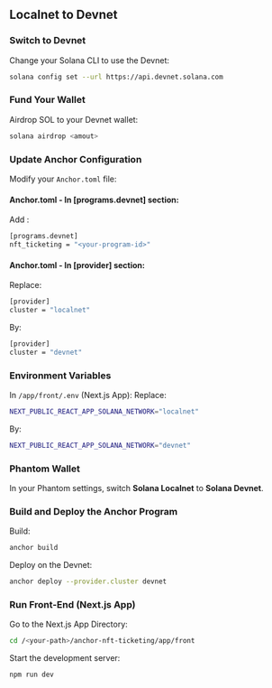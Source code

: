 ## Localnet to Devnet

### Switch to Devnet

Change your Solana CLI to use the Devnet:

```bash
solana config set --url https://api.devnet.solana.com
```

### Fund Your Wallet

Airdrop SOL to your Devnet wallet:

```bash
solana airdrop <amout>
```

### Update Anchor Configuration

Modify your `Anchor.toml` file:

#### Anchor.toml - In [programs.devnet] section:

Add :

```bash
[programs.devnet]
nft_ticketing = "<your-program-id>"
```

#### Anchor.toml - In [provider] section:

Replace:

```bash
[provider]
cluster = "localnet"
```

By:

```bash
[provider]
cluster = "devnet"
```

### Environment Variables

In  `/app/front/.env` (Next.js App):
Replace:
```bash
NEXT_PUBLIC_REACT_APP_SOLANA_NETWORK="localnet"
```
By:
```bash
NEXT_PUBLIC_REACT_APP_SOLANA_NETWORK="devnet"
```

### Phantom Wallet

In your Phantom settings, switch **Solana Localnet** to **Solana Devnet**.

### Build and Deploy the Anchor Program

Build:

```bash
anchor build
```

Deploy on the Devnet:

```bash
anchor deploy --provider.cluster devnet
```

### Run Front-End (Next.js App)

Go to the Next.js App Directory:

```bash
cd /<your-path>/anchor-nft-ticketing/app/front
```

Start the development server:

```bash
npm run dev
```

